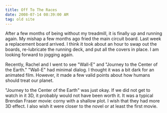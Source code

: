 ```yaml
---
title: Off To The Races
date: 2008-07-14 08:39:00 AM
tag: old site
---
```


After a few months of being without my treadmill, it is finally up and running again. My mishap a few months ago fried the main circuit board. Last week a replacement board arrived. I think it took about an hour to swap out the boards, re-lubricate the running deck, and put all the covers in place. I am looking forward to jogging again.

Recently, Rachel and I went to see "Wall-E" and "Journey to the Center of the Earth." "Wall-E" had minimal dialog. I thought it was a bit dark for an animated film. However, it made a few valid points about how humans should treat our planet.

"Journey to the Center of the Earth" was just okay. If we did not get to watch in it 3D, it probably would not have been worth it. It was a typical Brendan Fraser movie: corny with a shallow plot. I wish that they had more 3D effect. I also wish it were closer to the novel or at least the first movie.
